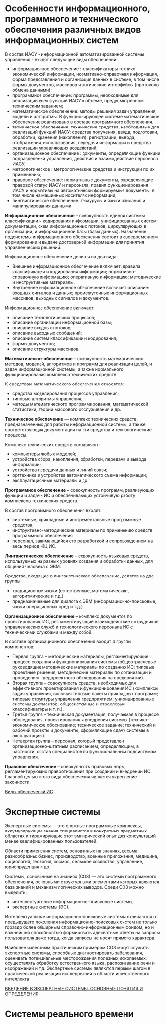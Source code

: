 # Особенности информационного, программного и технического обеспечения различных видов информационных систем 

В состав ИАСУ - информационной автоматизированной системы управления - входят следующие виды обеспечений:
- информационное обеспечение : классификаторы технико-экономической информации, нормативно-справочная информация, форма представления и организация данных в системе, в том числе формы документов, массивов и логические интерфейсы (протоколы обмена данными);
- программное обеспечение: программы, необходимые для реализации всех функций ИАСУ в объеме, предусмотренном техническим заданием;
- математическое обеспечение: методы решения задач управления, модели и алгоритмы. В функционирующей системе математическое обеспечение реализовано в составе программного обеспечения.
- техническое обеспечение: технические средства, необходимые для реализаций функций ИАСУ: средства получения, ввода, подготовки, обработки, хранения (накопления), регистрации, вывода, отображения, использования, передачи информации и средства реализации управляющих воздействий;
- организационное обеспечение : документы, определяющие функции подразделений управления, действия и взаимодействие персонала ИАСУ;
- метрологическое : метрологические средства и инструкции по их применению;
- правовое обеспечение: нормативные документы, определяющие правовой статус ИАСУ и персонала, правил функционирования ИАСУ и нормативы на автоматически формируемые документы, в том числе на машинных носителях информации;
- лингвистическое обеспечение: тезаурусы и языки описания и манипулирования данными 

 **Информационное обеспечение** – совокупность единой системы классификации и кодирования информации, унифицированных систем документации, схем информационных потоков, циркулирующих в организации, и информационной базы (базы данных). Назначение подсистемы информационного обеспечения состоит в своевременном формировании и выдаче достоверной информации для принятия управленческих решений.

Информационное обеспечение делится на два вида:
- Внешнее информационное обеспечение включает: правила классификации и кодирования информации; нормативно-справочную информацию; оперативную информацию; методические и инструктивные материалы.
- Внутреннее информационное обеспечение включает описание: входных сигналов и данных; промежуточных информационных массивов; выходных сигналов и документов.

Информационное обеспечение включает:
- описание технологических процессов;
- описание организации информационной базы;
- описание входных потоков;
- описание выходных сообщений;
- описание систем классификации и кодирования;
- формы документов;
- описание структуры массивов.

**Математическое обеспечение** – совокупность математических методов, моделей, алгоритмов и программ для реализации целей, и задач информационной системы, а также нормального функционирования комплекса технических средств.

К средствам математического обеспечения относятся:
- средства моделирования процессов управления;
- типовые алгоритмы управления;
- методы математического программирования, математической статистики, теории массового обслуживания и др.

**Техническое обеспечение** — комплекс технических средств, предназначенных для работы информационной системы, а также соответствующая документация на эти средства и технологические процессы.

Комплекс технических средств составляют:
- компьютеры любых моделей;
- устройства сбора, накопления, обработки, передачи и вывода информации;
- устройства передачи данных и линий связи;
- оргтехника и устройства автоматического съема информации;
- эксплуатационные материалы и др.

**Программное обеспечение** – совокупность программ, реализующих функции и задачи ИС и обеспечивающих устойчивую работу комплексов технических средств.

В состав программного обеспечения входят:
- системные, прикладные и инструментальные программные средства,
- инструктивно-методические материалы по применению средств программного обеспечения
- персонал, занимающийся его разработкой и сопровождением на весь период ЖЦ ИС.

**Лингвистическое обеспечение** – совокупность языковых средств, используемых на разных уровнях создания и обработки данных, для общения человека с ЭВМ.

Средства, входящие в лингвистическое обеспечение, делятся на две группы:
- традиционные языки (естественные, математические, алгоритмические и т.д.)
- предназначенные для диалога с ЭВМ (информационно-поисковые, языки операционных сред и т.д.)

**Организационное обеспечение** – комплекс документов по проектированию ИС, регламентирующий взаимодействие сотрудников управленческих служб и технологического персонала ИС с техническими службами и между собой.

В составе организационного обеспечения входит 4 группы компонентов:
- Первая группа – методические материалы, регламентирующие процесс создания и функционирования системы (общеотраслевые руководящие методические материалы по созданию ИС; типовые проектные решения; методические материалы по организации и проведению предпроектного обследования на предприятии).
- Вторая группа – совокупность средств, необходимых для эффективного проектирования и функционирования ИС (комплексы задач управления, включая типовые пакеты прикладных программ; типовые структуры управления предприятием; унифицированные системы документов; общесистемные и отраслевые классификаторы и т. п.).
- Третья группа – техническая документация, получаемая в процессе обследования, проектирования и внедрения системы (технико-экономическое обоснование; техническое задание; технический и рабочий проекты и документы, оформляющие сдачу системы в эксплуатацию).
- Четвертая группа – персонал, который представлен организационно-штатным расписанием, определяющим, в частности, состав специалистов по функциональным подсистемам управления.

**Правовое обеспечение** – совокупность правовых норм, регламентирующих правоотношения при создании и внедрении ИС. Главной целью этого вида обеспечения является укрепление законности.

[Виды обеспечений ИС](https://studizba.com/lectures/informatika-i-programmirovanie/informacionnye-sistemy/3903-vidy-obespecheniy-is.html)

# Экспертные системы 

Экспертные системы — это сложные программные комплексы, аккумулирующие знания специалистов в конкретных предметных областях и ти­ра­жирующие этот эмпирический опыт для консультаций менее квалифицированных пользователей.

Области применения систем, основанных на знаниях, весьма разнообразны: бизнес, производство, военные приложения, медицина, со­ци­о­ло­гия, геология, космос, сельское хозяйство, управление, юриспруденция и др.

Системы, основанные на знаниях (СОЗ) — это системы программного обеспечения, основными структурными элементами которых яв­ляются база знаний и механизм логических выводов. Среди СОЗ можно выделить:
- интеллектуальные информационно-поисковые системы;
- экспертные системы (ЭС).

Интеллектуальные информационно-поисковые системы отличаются от предыдущего поколения информационно-поисковых систем не только гораздо более обширным справочно-информационным фондом, но и важнейшей способностью формировать адекватные ответы на запросы пользователя даже тогда, когда запросы не носят прямого характера.

Наиболее известным практическим примером СОЗ могут служить экспертные сис­темы, способные диагностировать заболевания, оценивать по­тен­ци­аль­ные месторождения полезных ископаемых, осуществлять обработку естественного языка, распознавание речи и изображений и т.д. Экспертные сис­те­мы являются первым шагом в практической реализации исследований в об­ласти искусственного интеллекта

[ВВЕДЕНИЕ В ЭКСПЕРТНЫЕ СИСТЕМЫ. ОСНОВНЫЕ ПОНЯТИЯ И ОПРЕДЕЛЕНИЯ ](http://www.habarov.spb.ru/new_es/exp_sys/es01/es1.htm)
# Системы реального времени
